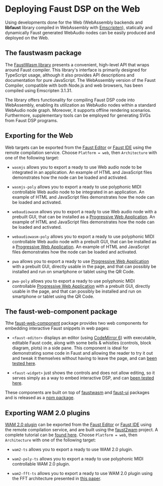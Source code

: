 # Deploying Faust DSP on the Web

Using developments done for the Web (WebAssembly backends and **libfaust** library compiled in WebAssembly with [Emscripten](https://emscripten.org/)), statically and dynamically Faust generated WebAudio nodes can be easily produced and deployed on the Web. 

## The faustwasm package

The [FaustWasm library](https://www.npmjs.com/package/@grame/faustwasm?activeTab=readme) presents a convenient, high-level API that wraps around Faust compiler. This library's interface is primarily designed for TypeScript usage, although it also provides API descriptions and documentation for pure JavaScript. The WebAssembly version of the Faust Compiler, compatible with both Node.js and web browsers, has been compiled using Emscripten 3.1.31.

The library offers functionality for compiling Faust DSP code into WebAssembly, enabling its utilization as WebAudio nodes within a standard WebAudio node graph. Moreover, it supports offline rendering scenarios. Furthermore, supplementary tools can be employed for generating SVGs from Faust DSP programs.

## Exporting for the Web

Web targets can be exported from the [Faust Editor](https://fausteditor.grame.fr) or [Faust IDE](https://faustide.grame.fr) using the remote compilation service. Choose `Platform = web`, then `Architecture` with one of the following target:

- `wasmjs` allows you to export a ready to use Web audio node to be integrated in an application. An example of HTML and JavaScript files demonstrates how the node can be loaded and activated.

- `wasmjs-poly` allows you to export a ready to use polyphonic MIDI controllable Web audio node to be integrated in an application. An example of HTML and JavaScript files demonstrates how the node can be loaded and activated.

- `webaudiowasm` allows you to export a ready to use Web audio node with a prebuilt GUI, that can be installed as a [Progressive Web Application](https://en.wikipedia.org/wiki/Progressive_web_app). An example of HTML and JavaScript files demonstrates how the node can be loaded and activated.

- `webaudiowasm-poly` allows you to export a ready to use polyphonic MIDI controllable Web audio node with a prebuilt GUI, that can be installed as a [Progressive Web Application](https://en.wikipedia.org/wiki/Progressive_web_app). An example of HTML and JavaScript files demonstrates how the node can be loaded and activated.

- `pwa` allows you to export a ready to use [Progressive Web Application](https://en.wikipedia.org/wiki/Progressive_web_app) with a prebuilt GUI, directly usable in the page, and that can possibly be installed and run on smartphone or tablet using the QR Code.

- `pwa-poly` allows you to export a ready to use polyphonic MIDI controllable [Progressive Web Application](https://en.wikipedia.org/wiki/Progressive_web_app) with a prebuilt GUI, directly usable in the page, and that can possibly be installed and run on smartphone or tablet using the QR Code.

## The faust-web-component package

Tthe [faust-web-component](https://github.com/grame-cncm/faust-web-component) package provides two web components for embedding interactive Faust snippets in web pages:

- `<faust-editor>` displays an editor (using [CodeMirror 6](https://codemirror.net/)) with executable, editable Faust code, along with some bells & whistles (controls, block diagram, plots) in a side pane.
This component is ideal for demonstrating some code in Faust and allowing the reader to try it out and tweak it themselves without having to leave the page, and can [been tested here](https://codepen.io/St-phane-Letz/pen/YzdZZoK). 

- `<faust-widget>` just shows the controls and does not allow editing, so it serves simply as a way to embed interactive DSP, and can [been tested here](https://codepen.io/St-phane-Letz/pen/LYMWybP).

These components are built on top of [faustwasm](https://github.com/grame-cncm/faustwasm) and [faust-ui](https://github.com/Fr0stbyteR/faust-ui) packages and is released as a [npm package](https://www.npmjs.com/package/@grame/faust-web-component).

## Exporting WAM 2.0 plugins

[WAM 2.0 plugin](http://www.webaudiomodules.com/docs/intro/) can be exported from the [Faust Editor](https://fausteditor.grame.fr) or [Faust IDE](https://faustide.grame.fr) using the remote compilation service, and are built using the [faust2wam](https://github.com/Fr0stbyteR/faust2wam) project. A complete tutorial can be [found here](http://www.webaudiomodules.com/docs/usage/generate-with-faustide). Choose `Platform = web`, then `Architecture` with one of the following target:

- `wam2-ts` allows you to export a ready to use WAM 2.0 plugin.  

- `wam2-poly-ts` allows you to export a ready to use polyphonic MIDI controllable WAM 2.0 plugin. 

- `wam2-fft-ts` allows you to export a ready to use WAM 2.0 plugin using the FFT architecture presented in [this paper](https://inria.hal.science/hal-04507625/document).

